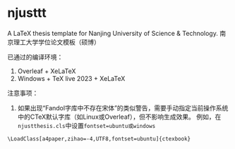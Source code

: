 # njusttt
A LaTeX thesis template for Nanjing University of Science &amp; Technology.
南京理工大学学位论文模板（硕博）

已通过的编译环境：
1. Overleaf + XeLaTeX
2. Windows + TeX live 2023 + XeLaTeX

注意事项：
1. 如果出现“Fandol字库中不存在宋体”的类似警告，需要手动指定当前操作系统中的CTeX默认字库（如Linux或Overleaf），但不影响生成效果。
例如，在`njustthesis.cls`中设置`fontset=ubuntu或windows`
```
\LoadClass[a4paper,zihao=-4,UTF8,fontset=ubuntu]{ctexbook}
```